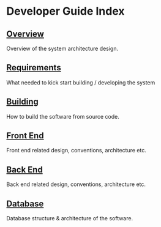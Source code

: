 # Developer Guide Index

## [Overview](dev-overview.md)

Overview of the system architecture design.

## [Requirements](dev-requirements.md)

What needed to kick start building / developing the system

## [Building](dev-building.md)

How to build the software from source code.

## [Front End](dev-front-end/)

Front end related design, conventions, architecture etc.

## [Back End](dev-back-end/)

Back end related design, conventions, architecture etc.

## [Database](dev-database/)

Database structure & architecture of the software.

